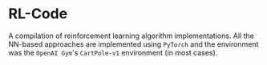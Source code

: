 # RL-Code
A compilation of reinforcement learning algorithm implementations. All the NN-based approaches are implemented using `PyTorch` and the environment was the `OpenAI Gym`'s `CartPole-v1` environment (in most cases).
